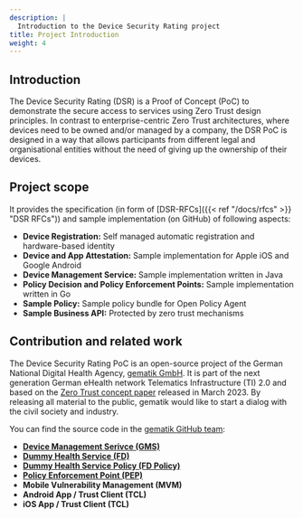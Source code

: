 ```yaml
---
description: |
  Introduction to the Device Security Rating project
title: Project Introduction
weight: 4
---
```

## Introduction
The Device Security Rating (DSR) is a Proof of Concept (PoC) to demonstrate the secure access to services using Zero Trust design principles. In contrast to enterprise-centric Zero Trust architectures, where devices need to be owned and/or managed by a company, the DSR PoC is designed in a way that allows participants from different legal and organisational entities without the need of giving up the ownership of their devices. 

## Project scope
It provides the specification (in form of [DSR-RFCs]({{< ref "/docs/rfcs" >}} "DSR RFCs")) and sample implementation (on GitHub) of following aspects:
* **Device Registration:** Self managed automatic registration and hardware-based identity
* **Device and App Attestation:** Sample implementation for Apple iOS and Google Android
* **Device Management Service:** Sample implementation written in Java
* **Policy Decision and Policy Enforcement Points:** Sample implementation written in Go
* **Sample Policy:** Sample policy bundle for Open Policy Agent
* **Sample Business API:** Protected by zero trust mechanisms

## Contribution and related work
The Device Security Rating PoC is an open-source project of the German National Digital Health Agency, [gematik GmbH](https://www.gematik.de/). It is part of the next generation German eHealth network Telematics Infrastructure (TI) 2.0 and based on the [Zero Trust concept paper](https://fachportal.gematik.de/fileadmin/Fachportal/Downloadcenter/gemKPT_Zero_Trust_V1.0.0.pdf) released in March 2023. By releasing all material to the public, gematik would like to start a dialog with the civil society and industry.

You can find the source code in the [gematik GitHub team](https://github.com/gematik):
* **[Device Management Serivce (GMS)](https://github.com/gematik/poc-dsr-gms)**
* **[Dummy Health Service (FD)](https://github.com/gematik/poc-dsr-fd)**
* **[Dummy Health Service Policy (FD Policy)](https://github.com/gematik/poc-dsr-fachdienst-policy)**
* **[Policy Enforcement Point (PEP)](https://github.com/gematik/poc-dsr-pep)**
* **Mobile Vulnerability Management (MVM)**
* **Android App / Trust Client (TCL)**
* **iOS App / Trust Client (TCL)**